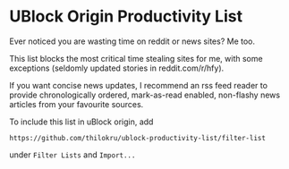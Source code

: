 # UBlock Origin Productivity List
Ever noticed you are wasting time on reddit or news sites? Me too.

This list blocks the most critical time stealing sites for me, with some exceptions (seldomly updated stories in reddit.com/r/hfy).

If you want concise news updates, I recommend an rss feed reader to provide chronologically ordered, mark-as-read enabled, non-flashy news articles from your favourite sources.

To include this list in uBlock origin, add
```
https://github.com/thilokru/ublock-productivity-list/filter-list
```
under `Filter Lists` and `Import...`
